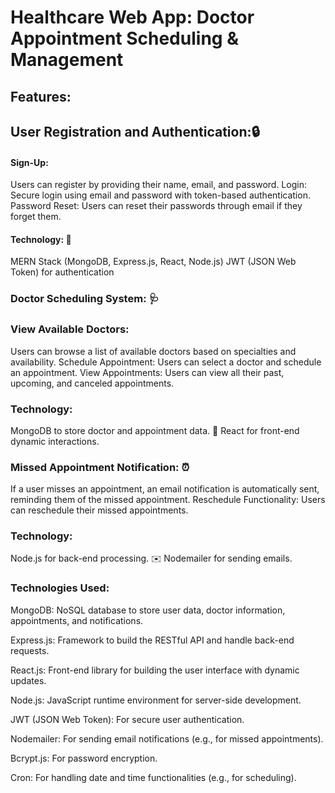 # Healthcare Web App: Doctor Appointment Scheduling & Management
## Features:

## User Registration and Authentication:🔒

#### Sign-Up: 
Users can register by providing their name, email, and password.
Login: Secure login using email and password with token-based authentication.
Password Reset: Users can reset their passwords through email if they forget them.

#### Technology: 📝
MERN Stack (MongoDB, Express.js, React, Node.js)
JWT (JSON Web Token) for authentication

### Doctor Scheduling System: 🩺

### View Available Doctors: 
Users can browse a list of available doctors based on specialties and availability.
Schedule Appointment: Users can select a doctor and schedule an appointment.
View Appointments: Users can view all their past, upcoming, and canceled appointments.

### Technology:
MongoDB to store doctor and appointment data. 📅 
React for front-end dynamic interactions.


### Missed Appointment Notification: ⏰
If a user misses an appointment, an email notification is automatically sent, reminding them of the missed appointment.
Reschedule Functionality: Users can reschedule their missed appointments.

### Technology:
Node.js for back-end processing. ✉️
Nodemailer for sending emails.


### Technologies Used:
MongoDB: NoSQL database to store user data, doctor information, appointments, and notifications.

Express.js: Framework to build the RESTful API and handle back-end requests.

React.js: Front-end library for building the user interface with dynamic updates.

Node.js: JavaScript runtime environment for server-side development.

JWT (JSON Web Token): For secure user authentication.

Nodemailer: For sending email notifications (e.g., for missed appointments).

Bcrypt.js: For password encryption.

Cron: For handling date and time functionalities (e.g., for scheduling).
